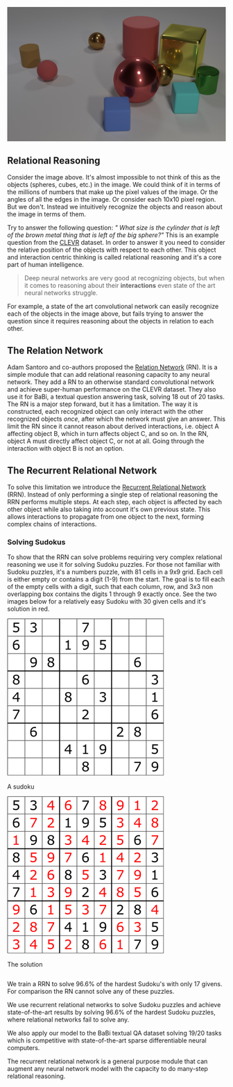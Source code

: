 ![](clevr.jpg)

## Relational Reasoning

Consider the image above.
It's almost impossible to not think of this as the objects (spheres, cubes, etc.) in the image.
We could think of it in terms of the millions of numbers that make up the pixel values of the image.
Or the angles of all the edges in the image.
Or consider each 10x10 pixel region.
But we don't.
Instead we intuitively recognize the objects and reason about the image in terms of them.

Try to answer the following question:
*" What size is the cylinder that is left of the brown metal thing that is left of the big sphere?"*
This is an example question from the [CLEVR](http://cs.stanford.edu/people/jcjohns/clevr/) dataset.
In order to answer it you need to consider the relative position of the objects with respect to each other.
This object and interaction centric thinking is called relational reasoning and it's a core part of human intelligence.

> Deep neural networks are very good at recognizing objects, but when it comes to reasoning about their **interactions** even state of the art neural networks struggle.

For example, a state of the art convolutional network can easily recognize each of the objects in the image above,
but fails trying to answer the question since it requires reasoning about the objects in relation to each other.

## The Relation Network

Adam Santoro and co-authors proposed the [Relation Network](https://arxiv.org/abs/1706.01427) (RN).
It is a simple module that can add relational reasoning capacity to any neural network.
They add a RN to an otherwise standard convolutional network and achieve super-human performance on the CLEVR dataset.
They also use it for BaBi, a textual question answering task, solving 18 out of 20 tasks.
The RN is a major step forward, but it has a limitation.
The way it is constructed, each recognized object can only interact with the other recognized objects *once*, after which the network must give an answer.
This limit the RN since it cannot reason about derived interactions, i.e. object A affecting object B, which in turn affects object C, and so on.
In the RN, object A must directly affect object C, or not at all.
Going through the interaction with object B is not an option.

## The Recurrent Relational Network

To solve this limitation we introduce the [Recurrent Relational Network](https://arxiv.org/pdf/1711.08028.pdf) (RRN).
Instead of only performing a single step of relational reasoning the RRN performs multiple steps.
At each step, each object is affected by each other object while also taking into account it's own previous state.
This allows interactions to propagate from one object to the next, forming complex chains of interactions.

### Solving Sudokus

To show that the RRN can solve problems requiring very complex relational reasoning we use it for solving Sudoku puzzles.
For those not familiar with Sudoku puzzles, it's a numbers puzzle, with 81 cells in a 9x9 grid.
Each cell is either empty or contains a digit (1-9) from the start.
The goal is to fill each of the empty cells with a digit, such that each column, row, and 3x3 non overlapping box contains the digits 1 through 9 exactly once.
See the two images below for a relatively easy Sudoku with 30 given cells and it's solution in red.

<!--div style="width: 100%;">
    <img style="float: left;" src="quiz.png" />
    <img style="float: right;" src="answer.png" />
    <br style="clear: both;"/>
</div-->

<div style="display: inline-block;">
    <img src="quiz.png" />
    <p>A sudoku</p>
</div>
<div style="display: inline-block;">
    <img src="answer.png" />
    <p>The solution</p>
</div>


We train a RRN to solve 96.6% of the hardest Sudoku's with only 17 givens. For comparison the RN cannot
solve any of these puzzles.


We use recurrent relational networks to solve Sudoku puzzles and achieve state-of-the-art results by solving 96.6% of the hardest Sudoku puzzles, where relational networks fail to solve any.

We also apply our model to the BaBi textual QA dataset solving 19/20 tasks which is competitive with state-of-the-art sparse differentiable neural computers.

The recurrent relational network is a general purpose module that can augment any neural network model with the capacity to do many-step relational reasoning.